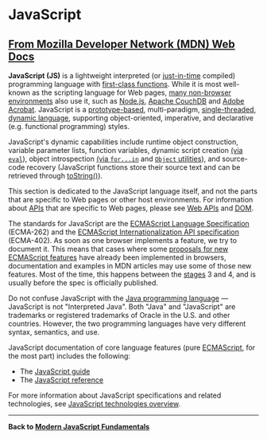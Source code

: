 # JavaScript

## [From Mozilla Developer Network (MDN) Web Docs](https://developer.mozilla.org/en-US/)

**JavaScript (JS)** is a lightweight interpreted (or [just-in-time](https://en.wikipedia.org/wiki/Just-in-time_compilation) compiled) programming language with [first-class functions](https://developer.mozilla.org/en-US/docs/Glossary/First-class_Function). While it is most well-known as the scripting language for Web pages, [many non-browser environments](https://en.wikipedia.org/wiki/JavaScript#Other_usage) also use it, such as [Node.js](https://developer.mozilla.org/en-US/docs/Glossary/Node.js), [Apache CouchDB](https://couchdb.apache.org/) and [Adobe Acrobat](https://opensource.adobe.com/dc-acrobat-sdk-docs/acrobatsdk/). JavaScript is a [prototype-based](https://developer.mozilla.org/en-US/docs/Glossary/Prototype-based_programming), multi-paradigm, [single-threaded](https://developer.mozilla.org/en-US/docs/Glossary/Thread), [dynamic language](https://developer.mozilla.org/en-US/docs/Glossary/Dynamic_typing), supporting object-oriented, imperative, and declarative (e.g. functional programming) styles.

JavaScript's dynamic capabilities include runtime object construction, variable parameter lists, function variables, dynamic script creation [(via `eval`](https://developer.mozilla.org/en-US/docs/Web/JavaScript/Reference/Global_Objects/eval)), object introspection [(via `for...in`](https://developer.mozilla.org/en-US/docs/Web/JavaScript/Reference/Statements/for...in) and [`Object` utilities](https://developer.mozilla.org/en-US/docs/Web/JavaScript/Reference/Global_Objects/Object#static_methods)), and source-code recovery (JavaScript functions store their source text and can be retrieved through [toString()](https://developer.mozilla.org/en-US/docs/Web/JavaScript/Reference/Global_Objects/Function/toString)).

This section is dedicated to the JavaScript language itself, and not the parts that are specific to Web pages or other host environments. For information about [APIs](https://developer.mozilla.org/en-US/docs/Glossary/API) that are specific to Web pages, please see [Web APIs](https://developer.mozilla.org/en-US/docs/Web/API) and [DOM](https://developer.mozilla.org/en-US/docs/Glossary/DOM).

The standards for JavaScript are the [ECMAScript Language Specification](https://tc39.es/ecma262/) (ECMA-262) and the [ECMAScript Internationalization API specification](https://tc39.es/ecma402/) (ECMA-402). As soon as one browser implements a feature, we try to document it. This means that cases where some [proposals for new ECMAScript features](https://github.com/tc39/proposals) have already been implemented in browsers, documentation and examples in MDN articles may use some of those new features. Most of the time, this happens between the [stages](https://tc39.es/process-document/) 3 and 4, and is usually before the spec is officially published.

Do not confuse JavaScript with the [Java programming language](<https://en.wikipedia.org/wiki/Java_(programming_language)>) — JavaScript is not "Interpreted Java". Both "Java" and "JavaScript" are trademarks or registered trademarks of Oracle in the U.S. and other countries. However, the two programming languages have very different syntax, semantics, and use.

JavaScript documentation of core language features (pure [ECMAScript](https://developer.mozilla.org/en-US/docs/Web/JavaScript/JavaScript_technologies_overview), for the most part) includes the following:

- The [JavaScript guide](https://developer.mozilla.org/en-US/docs/Web/JavaScript/Guide)
- The [JavaScript reference](https://developer.mozilla.org/en-US/docs/Web/JavaScript/Reference)

For more information about JavaScript specifications and related technologies, see [JavaScript technologies overview](https://developer.mozilla.org/en-US/docs/Web/JavaScript/JavaScript_technologies_overview).

---

**Back to [Modern JavaScript Fundamentals](./index.md)**
